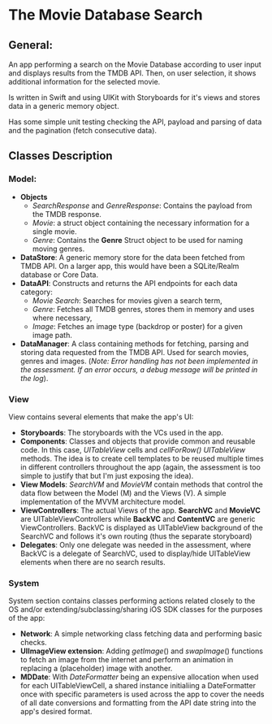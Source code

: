 # The Movie Database Search

## General:

An app performing a search on the Movie Database according to user input and displays results from the TMDB API. Then, on user selection, it shows additional information for the selected movie.

Is written in Swift and using UIKit with Storyboards for it's views and stores data in a generic memory object.

Has some simple unit testing checking the API, payload and parsing of data and the pagination (fetch consecutive data).


## Classes Description

### Model:

* **Objects**
  * *SearchResponse* and *GenreResponse*: Contains the payload from the TMDB response.
  * *Movie*: a struct object containing the necessary information for a single movie.
  * *Genre*: Contains the **Genre** Struct object to be used for naming moving genres.
* **DataStore**: A generic memory store for the data been fetched from TMDB API. On a larger app, this would have been a SQLite/Realm database or Core Data.
* **DataAPI**: Constructs and returns the API endpoints for each data category:
  * *Movie Search*: Searches for movies given a search term,
  * *Genre*: Fetches all TMDB genres, stores them in memory and uses where necessary,
  * *Image*: Fetches an image type (backdrop or poster) for a given image path.
* **DataManager**: A class containing methods for fetching, parsing and storing data requested from the TMDB API. Used for search movies, genres and images. (*Note: Error handling has not been implemented in the assessment. If an error occurs, a debug message will be printed in the log*).

### View

View contains several elements that make the app's UI:

* **Storyboards**: The storyboards with the VCs used in the app.
* **Components**: Classes and objects that provide common and reusable code. In this case, *UITableView* cells and *cellForRow() UITableView* methods. The idea is to create cell templates to be reused multiple times in different controllers throughout the app (again, the assessment is too simple to justify that but I'm just exposing the idea).
* **View Models**: *SearchVM* and *MovieVM* contain methods that control the data flow between the Model (M) and the Views (V). A simple implementation of the MVVM architecture model.
* **ViewControllers**: The actual Views of the app. **SearchVC** and **MovieVC** are UITableViewControllers while **BackVC** and **ContentVC** are generic ViewControllers. BackVC is displayed as UITableView background of the SearchVC and follows it's own routing (thus the separate storyboard)
* **Delegates**: Only one delegate was needed in the assessment, where BackVC is a delegate of SearchVC, used to display/hide UITableView elements when there are no search results.

### System

System section contains classes performing actions related closely to the OS and/or extending/subclassing/sharing iOS SDK classes for the purposes of the app:

* **Network**: A simple networking class fetching data and performing basic checks.
* **UIImageView extension**: Adding *getImage*() and *swapImage*() functions to fetch an image from the internet and perform an animation in replacing a (placeholder) image with another.
* **MDDate**: With *DateFormatter* being an expensive allocation when used for each UITableViewCell, a shared instance initialiing a DateFormatter once with specific parameters is used across the app to cover the needs of all date conversions and formatting from the API date string into the app's desired format.
